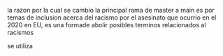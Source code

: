la razon por la cual se cambio la principal rama de master a main es por temas de inclusion acerca del racismo por el 
asesinato que ocurrio en el 2020 en EU, es una formade abolir posibles terminos relacionados al racismos


se utiliza 

